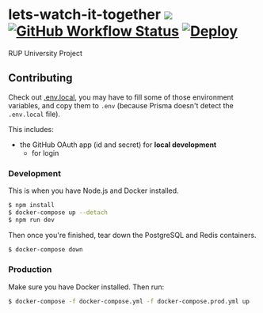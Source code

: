 # lets-watch-it-together [![](https://img.shields.io/badge/Wiki-Notion-%23000)](https://www.notion.so/jcubed/Let-s-Watch-It-Together-Wiki-881515aba11241eaa43e7a9428419d81) [![GitHub Workflow Status](https://img.shields.io/github/workflow/status/JakubKoralewski/lets-watch-it-together/test?label=tests)](https://github.com/JakubKoralewski/lets-watch-it-together/actions?query=workflow%3Atest) [![Deploy](https://www.herokucdn.com/deploy/button.png)](https://heroku.com/deploy)


RUP University Project

## Contributing

Check out [.env.local](.env.local), you may have to fill some of those environment
variables, and copy them to `.env` (because Prisma doesn't detect the `.env.local` file).

This includes:
- the GitHub OAuth app (id and secret) for **local development**
   - for login

### Development

This is when you have Node.js and Docker installed.

```bash
$ npm install
$ docker-compose up --detach
$ npm run dev
```

Then once you're finished, tear down the PostgreSQL and Redis containers.
```bash
$ docker-compose down
```

### Production

Make sure you have Docker installed. Then run:

```bash
$ docker-compose -f docker-compose.yml -f docker-compose.prod.yml up
```